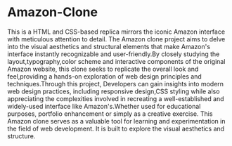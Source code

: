 # Amazon-Clone
This is a HTML and CSS-based replica mirrors the iconic Amazon interface with meticulous attention to detail. The Amazon clone project aims to delve into the visual aesthetics and structural elements that make Amazon's interface instantly recognizable and user-friendly.By closely studying the layout,typography,color scheme and interactive components of the original Amazon website, this clone seeks to replicate the overall look and feel,providing a hands-on exploration of web design principles and techniques.Through this project, Developers can gain insights into modern web design practices, including responsive design,CSS styling while also appreciating the complexities involved in recreating a well-established and widely-used interface like Amazon's.Whether used for educational purposes, portfolio enhancement or simply as a creative exercise. This Amazon clone serves as a valuable tool for learning and experimentation in the field of web development. It is built to explore the visual aesthetics and structure.
